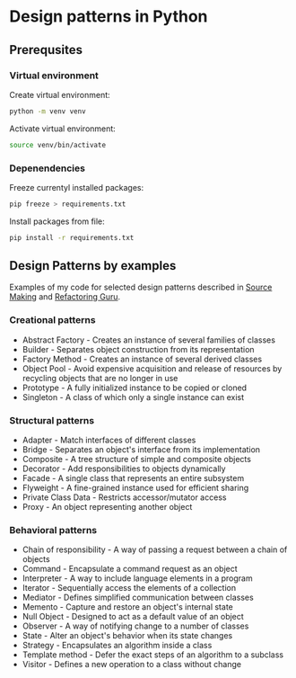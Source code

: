 # Design patterns in Python

## Prerequsites

### Virtual environment

Create virtual environment:
```bash
python -m venv venv
```

Activate virtual environment:
```bash
source venv/bin/activate
```

### Depenendencies

Freeze currentyl installed packages:
```bash
pip freeze > requirements.txt
```

Install packages from file:
```bash
pip install -r requirements.txt
```

## Design Patterns by examples

Examples of my code for selected design patterns 
described in [Source Making](https://sourcemaking.com/design_patterns) 
and [Refactoring Guru](https://refactoring.guru/design-patterns).

### Creational patterns

- Abstract Factory - Creates an instance of several families of classes
- Builder - Separates object construction from its representation
- Factory Method - Creates an instance of several derived classes
- Object Pool - Avoid expensive acquisition and release of resources by recycling objects that are no longer in use
- Prototype - A fully initialized instance to be copied or cloned
- Singleton - A class of which only a single instance can exist

### Structural patterns

- Adapter - Match interfaces of different classes
- Bridge - Separates an object's interface from its implementation
- Composite - A tree structure of simple and composite objects
- Decorator - Add responsibilities to objects dynamically
- Facade - A single class that represents an entire subsystem
- Flyweight - A fine-grained instance used for efficient sharing
- Private Class Data - Restricts accessor/mutator access
- Proxy - An object representing another object

### Behavioral patterns

- Chain of responsibility - A way of passing a request between a chain of objects
- Command - Encapsulate a command request as an object
- Interpreter - A way to include language elements in a program
- Iterator - Sequentially access the elements of a collection
- Mediator - Defines simplified communication between classes
- Memento - Capture and restore an object's internal state
- Null Object - Designed to act as a default value of an object
- Observer - A way of notifying change to a number of classes
- State - Alter an object's behavior when its state changes
- Strategy - Encapsulates an algorithm inside a class
- Template method - Defer the exact steps of an algorithm to a subclass
- Visitor - Defines a new operation to a class without change